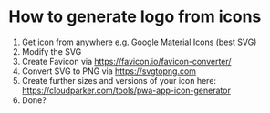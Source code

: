 # How to generate logo from icons 

1. Get icon from anywhere e.g. Google Material Icons (best SVG)
2. Modify the SVG
3. Create Favicon via https://favicon.io/favicon-converter/
4. Convert SVG to PNG via https://svgtopng.com
5. Create further sizes and versions of your icon here: https://cloudparker.com/tools/pwa-app-icon-generator
6. Done?